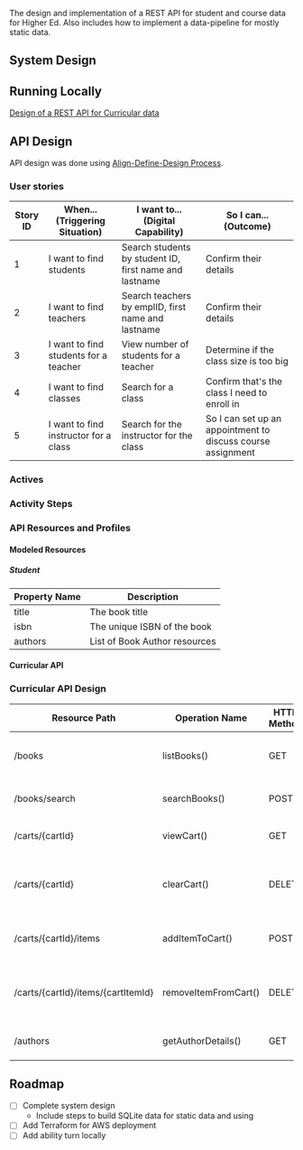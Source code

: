 The design and implementation of a REST API for student and course data for Higher Ed. Also includes how to implement a
data-pipeline for
mostly static data.

## System Design

## Running Locally

[Design of a REST API for Curricular data](https://github.com/baranasoftware/system-design/blob/main/edu-api.md)

## API Design

API design was done
using [Align-Define-Design Process](https://blog.stoplight.io/aligning-on-your-api-design-using-jobs-to-be-done).

### User stories

| Story ID | When... (Triggering Situation)        | I want to...    (Digital Capability)                   | So I can...    (Outcome)                                    |
|----------|---------------------------------------|--------------------------------------------------------|-------------------------------------------------------------|
| 1        | I want to find students               | Search students by student ID, first name and lastname | Confirm their details                                       |
| 2        | I want to find teachers               | Search teachers by emplID, first name and lastname     | Confirm their details                                       |
| 3        | I want to find students for a teacher | View number of students for a teacher                  | Determine if the class size is too big                      |
| 4        | I want to find classes                | Search for a class                                     | Confirm that's the class I need to enroll in                |
| 5        | I want to find instructor for a class | Search for the instructor for the class                | So I can set up an appointment to discuss course assignment |

### Actives

### Activity Steps

### API Resources and Profiles

#### Modeled Resources

##### Student

| Property Name | Description                   |
|---------------|-------------------------------|
| title         | The book title                |
| isbn          | The unique ISBN of the book   |
| authors       | List of Book Author resources |

#### Curricular API

### Curricular API Design

| Resource Path                      | Operation Name       | HTTP Method | Description                               | Request Details          | Response Details | Response Code(s) |
|------------------------------------|----------------------|-------------|-------------------------------------------|--------------------------|------------------|------------------|
| /books                             | listBooks()          | GET         | List books by category or release date    | categoryId   releaseDate | Books[]          | 200              |
| /books/search                      | searchBooks()        | POST        | Search for books by author, title         | searchQuery              | Books[]          | 200              |
| /carts/{cartId}                    | viewCart()           | GET         | View the current cart and total           | cartId                   | Cart             | 200, 404         |
| /carts/{cartId}                    | clearCart()          | DELETE      | Remove all books from the customer's cart | cartId                   | Cart             | 204, 404         |
| /carts/{cartId}/items              | addItemToCart()      | POST        | Add a book to the customer's cart         | cartId                   | Cart             | 201, 400         |
| /carts/{cartId}/items/{cartItemId} | removeItemFromCart() | DELETE      | Remove a book from the customer's cart    | cartId   cartItemId      | Cart             | 204, 404         |
| /authors                           | getAuthorDetails()   | GET         | Retrieve the details of an author         | authorId                 | BookAuthor       | 200, 404         |

## Roadmap

- [ ] Complete system design
    - Include steps to build SQLite data for static data and using
- [ ] Add Terraform for AWS deployment
- [ ] Add ability turn locally 
